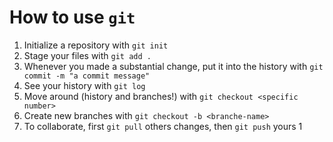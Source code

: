 # How to use `git`

1. Initialize a repository with `git init` 
2. Stage your files with `git add .` 
3. Whenever you made a substantial change, put it into the history with `git commit -m "a commit message"`
4. See your history with `git log` 
5. Move around (history and branches!) with `git checkout <specific number>` 
6. Create new branches with `git checkout -b <branche-name>` 
7. To collaborate, first `git pull` others changes, then `git push` yours 1
